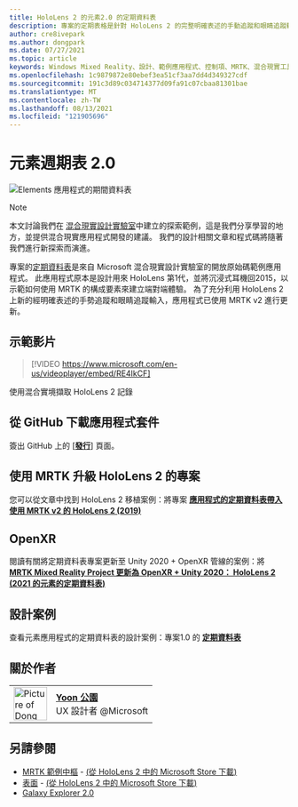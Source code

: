 ```yaml
---
title: HoloLens 2 的元素2.0 的定期資料表
description: 專案的定期表格是針對 HoloLens 2 的完整明確表述的手動追蹤和眼睛追蹤輸入而更新的範例應用程式。
author: cre8ivepark
ms.author: dongpark
ms.date: 07/27/2021
ms.topic: article
keywords: Windows Mixed Reality、設計、範例應用程式、控制項、MRTK、混合現實工具組、Unity、範例應用程式、範例應用程式、開放原始碼、Microsoft Store、HoloLens、混合現實耳機、Windows Mixed Reality 耳機、虛擬實境耳機、OpenXR、open XR、Unity
ms.openlocfilehash: 1c9879872e80ebef3ea51cf3aa7dd4d349327cdf
ms.sourcegitcommit: 191c3d89c034714377d09fa91c07cbaa81301bae
ms.translationtype: MT
ms.contentlocale: zh-TW
ms.lasthandoff: 08/13/2021
ms.locfileid: "121905696"
---
```

# <a name="periodic-table-of-the-elements-20"></a>元素週期表 2.0
![Elements 應用程式的期間資料表](../images/MRDL_PeriodicTable.jpg)

>[!NOTE]
>本文討論我們在 [混合現實設計實驗室](https://github.com/Microsoft/MRDesignLabs_Unity)中建立的探索範例，這是我們分享學習的地方，並提供混合現實應用程式開發的建議。 我們的設計相關文章和程式碼將隨著我們進行新探索而演進。

專案的[定期資料表](https://github.com/Microsoft/MRDesignLabs_Unity_PeriodicTable)是來自 Microsoft 混合現實設計實驗室的開放原始碼範例應用程式。 此應用程式原本是設計用來 HoloLens 第1代，並將沉浸式耳機回2015，以示範如何使用 MRTK 的構成要素來建立端對端體驗。 為了充分利用 HoloLens 2 上新的經明確表述的手勢追蹤和眼睛追蹤輸入，應用程式已使用 MRTK v2 進行更新。 

## <a name="demo-video"></a>示範影片 
> [!VIDEO https://www.microsoft.com/en-us/videoplayer/embed/RE4IkCF]

使用混合實境擷取 HoloLens 2 記錄

## <a name="download-the-app-package-from-github"></a>從 GitHub 下載應用程式套件
簽出 GitHub 上的 [<a href="https://github.com/microsoft/MRDL_Unity_PeriodicTable/releases" target="_blank">**發行**</a>] 頁面。

## <a name="upgrading-the-project-for-hololens-2-with-mrtk"></a>使用 MRTK 升級 HoloLens 2 的專案
您可以從文章中找到 HoloLens 2 移植案例：將專案 <a href="https://dongyoonpark.medium.com/bringing-the-periodic-table-of-the-elements-app-to-hololens-2-with-mrtk-v2-a6e3d8362158" target="_blank">**應用程式的定期資料表帶入使用 MRTK v2 的 HoloLens 2 (2019)**</a>

## <a name="openxr"></a>OpenXR 
閱讀有關將定期資料表專案更新至 Unity 2020 + OpenXR 管線的案例：將 <a href="https://dongyoonpark.medium.com/updating-mrtk-mixed-reality-project-to-openxr-unity-2020-periodic-table-of-the-elements-4cf55b0479a4" target="_blank"> **MRTK Mixed Reality Project 更新為 OpenXR + Unity 2020： HoloLens 2 (2021 的元素的定期資料表)**</a>

## <a name="design-story"></a>設計案例 
查看元素應用程式的定期資料表的設計案例：專案1.0 的 [**定期資料表**](periodic-table-of-the-elements.md)

## <a name="about-the-author"></a>關於作者

<table style="border-collapse:collapse" padding-left="0px">
<tr>
<td style="border-style: none" width="60px"><img alt="Picture of Dong Yoon Park" width="60" height="60" src="images/dongyoonpark.jpg"></td>
<td style="border-style: none"><a href="http://dongyoonpark.com" target="_blank"><b>Yoon 公園</b></a><br>UX 設計者 @Microsoft</td>
</tr>
</table>

## <a name="see-also"></a>另請參閱

* [MRTK 範例中樞](/windows/mixed-reality/mrtk-unity/features/example-scenes/example-hub) - [ (從 HoloLens 2 中的 Microsoft Store 下載)](https://www.microsoft.com/en-us/p/mrtk-examples-hub/9mv8c39l2sj4)
* [表面](sampleapp-surfaces.md) - [ (從 HoloLens 2 中的 Microsoft Store 下載)](https://www.microsoft.com/en-us/p/surfaces/9nvkpv3sk3x0)
* [Galaxy Explorer 2.0](galaxy-explorer-update.md)